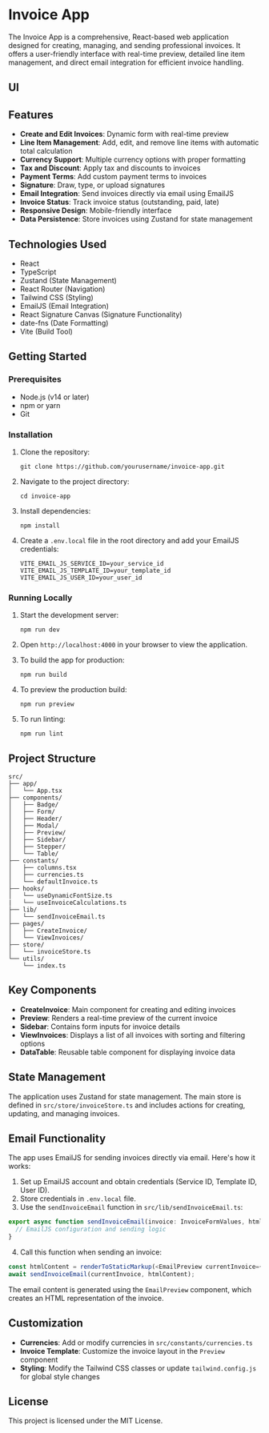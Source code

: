 # Invoice App

The Invoice App is a comprehensive, React-based web application designed for creating, managing, and sending professional invoices. It offers a user-friendly interface with real-time preview, detailed line item management, and direct email integration for efficient invoice handling.

## UI



## Features

- **Create and Edit Invoices**: Dynamic form with real-time preview
- **Line Item Management**: Add, edit, and remove line items with automatic total calculation
- **Currency Support**: Multiple currency options with proper formatting
- **Tax and Discount**: Apply tax and discounts to invoices
- **Payment Terms**: Add custom payment terms to invoices
- **Signature**: Draw, type, or upload signatures
- **Email Integration**: Send invoices directly via email using EmailJS
- **Invoice Status**: Track invoice status (outstanding, paid, late)
- **Responsive Design**: Mobile-friendly interface
- **Data Persistence**: Store invoices using Zustand for state management

## Technologies Used

- React
- TypeScript
- Zustand (State Management)
- React Router (Navigation)
- Tailwind CSS (Styling)
- EmailJS (Email Integration)
- React Signature Canvas (Signature Functionality)
- date-fns (Date Formatting)
- Vite (Build Tool)

## Getting Started

### Prerequisites

- Node.js (v14 or later)
- npm or yarn
- Git

### Installation

1. Clone the repository:
   ```
   git clone https://github.com/yourusername/invoice-app.git
   ```

2. Navigate to the project directory:
   ```
   cd invoice-app
   ```

3. Install dependencies:
   ```
   npm install
   ```

4. Create a `.env.local` file in the root directory and add your EmailJS credentials:
   ```
   VITE_EMAIL_JS_SERVICE_ID=your_service_id
   VITE_EMAIL_JS_TEMPLATE_ID=your_template_id
   VITE_EMAIL_JS_USER_ID=your_user_id
   ```

### Running Locally

1. Start the development server:
   ```
   npm run dev
   ```

2. Open `http://localhost:4000` in your browser to view the application.

3. To build the app for production:
   ```
   npm run build
   ```

4. To preview the production build:
   ```
   npm run preview
   ```

5. To run linting:
   ```
   npm run lint
   ```

## Project Structure

```
src/
├── app/
│   └── App.tsx
├── components/
│   ├── Badge/
│   ├── Form/
│   ├── Header/
│   ├── Modal/
│   ├── Preview/
│   ├── Sidebar/
│   ├── Stepper/
│   └── Table/
├── constants/
│   ├── columns.tsx
│   ├── currencies.ts
│   └── defaultInvoice.ts
├── hooks/
│   └── useDynamicFontSize.ts
|   └── useInvoiceCalculations.ts
├── lib/
│   └── sendInvoiceEmail.ts
├── pages/
│   ├── CreateInvoice/
│   └── ViewInvoices/
├── store/
│   └── invoiceStore.ts
└── utils/
    └── index.ts
```

## Key Components

- **CreateInvoice**: Main component for creating and editing invoices
- **Preview**: Renders a real-time preview of the current invoice
- **Sidebar**: Contains form inputs for invoice details
- **ViewInvoices**: Displays a list of all invoices with sorting and filtering options
- **DataTable**: Reusable table component for displaying invoice data

## State Management

The application uses Zustand for state management. The main store is defined in `src/store/invoiceStore.ts` and includes actions for creating, updating, and managing invoices.

## Email Functionality

The app uses EmailJS for sending invoices directly via email. Here's how it works:

1. Set up EmailJS account and obtain credentials (Service ID, Template ID, User ID).
2. Store credentials in `.env.local` file.
3. Use the `sendInvoiceEmail` function in `src/lib/sendInvoiceEmail.ts`:

```typescript
export async function sendInvoiceEmail(invoice: InvoiceFormValues, htmlContent: string): Promise<void> {
  // EmailJS configuration and sending logic
}
```

4. Call this function when sending an invoice:

```typescript
const htmlContent = renderToStaticMarkup(<EmailPreview currentInvoice={currentInvoice} />);
await sendInvoiceEmail(currentInvoice, htmlContent);
```

The email content is generated using the `EmailPreview` component, which creates an HTML representation of the invoice.

## Customization

- **Currencies**: Add or modify currencies in `src/constants/currencies.ts`
- **Invoice Template**: Customize the invoice layout in the `Preview` component
- **Styling**: Modify the Tailwind CSS classes or update `tailwind.config.js` for global style changes

## License

This project is licensed under the MIT License.
